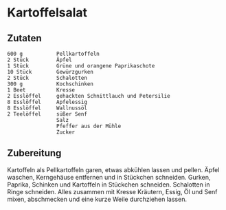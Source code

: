 # Kartoffelsalat

## Zutaten
    600 g           Pellkartoffeln
    2 Stück         Äpfel
    1 Stück         Grüne und orangene Paprikaschote
    10 Stück        Gewürzgurken
    2 Stück         Schalotten
    300 g           Kochschinken
    1 Beet          Kresse
    2 Esslöffel     gehackten Schnittlauch und Petersilie
    8 Esslöffel     Apfelessig
    8 Esslöffel     Wallnussöl
    2 Teelöffel     süßer Senf
                    Salz
                    Pfeffer aus der Mühle
                    Zucker

## Zubereitung
Kartoffeln als Pellkartoffeln garen, etwas abkühlen lassen und pellen. Äpfel waschen, Kerngehäuse entfernen und in Stückchen schneiden. Gurken, Paprika, Schinken und Kartoffeln in Stückchen schneiden. Schalotten in Ringe schneiden. Alles zusammen mit Kresse Kräutern, Essig, Öl und Senf mixen, abschmecken und eine kurze Weile durchziehen lassen.
